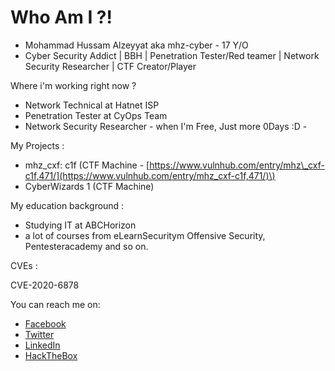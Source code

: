 # Who Am I ?!



* Mohammad Hussam Alzeyyat aka mhz-cyber - 17 Y/O
* Cyber Security Addict \| BBH \| Penetration Tester/Red teamer \| Network Security Researcher \| CTF Creator/Player



Where i'm working right now ?

* Network Technical at Hatnet ISP
* Penetration Tester at CyOps Team
* Network Security Researcher - when I'm Free, Just more 0Days :D -



My Projects :

* mhz\_cxf: c1f \(CTF Machine - [https://www.vulnhub.com/entry/mhz\_cxf-c1f,471/](https://www.vulnhub.com/entry/mhz_cxf-c1f,471/)\)
* CyberWizards 1 \(CTF Machine\)



My education background :

* Studying IT at ABCHorizon
* a lot of courses from eLearnSecuritym Offensive Security, Pentesteracademy and so on.

CVEs :

CVE-2020-6878  
  
You can reach me on:

* [Facebook](https://www.facebook.com/just.back.00/)
* [Twitter](https://twitter.com/mhz_cyber)
* [LinkedIn](https://www.linkedin.com/in/mohammad-hussam-alzeyyat-19a415196/)
* [HackTheBox](https://www.hackthebox.eu/home/users/profile/115709)



